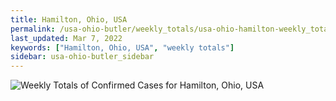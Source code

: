 ```yaml
---
title: Hamilton, Ohio, USA
permalink: /usa-ohio-butler/weekly_totals/usa-ohio-hamilton-weekly_totals.html
last_updated: Mar 7, 2022
keywords: ["Hamilton, Ohio, USA", "weekly totals"]
sidebar: usa-ohio-butler_sidebar
---
```


![Weekly Totals of Confirmed Cases for Hamilton, Ohio, USA](/covid_tracker/images/graphs/usa-ohio-hamilton-weekly_totals_graph.png)
